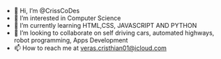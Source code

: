 - 👋 Hi, I’m @CrissCoDes
- 👀 I’m interested in Computer Science 
- 🌱 I’m currently learning HTML,CSS, JAVASCRIPT AND PYTHON
- 💞️ I’m looking to collaborate on self driving cars, automated highways, robot programming, Apps Development  
- 📫 How to reach me at veras.cristhian01@icloud.com

<!---
CrissCoDes/CrissCoDes is a ✨ special ✨ repository because its `README.md` (this file) appears on your GitHub profile.
You can click the Preview link to take a look at your changes.
--->
